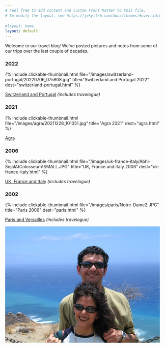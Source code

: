 ```yaml
---
# Feel free to add content and custom Front Matter to this file.
# To modify the layout, see https://jekyllrb.com/docs/themes/#overriding-theme-defaults

#layout: home
layout: default
---
```


Welcome to our travel blog! We've posted pictures and notes from some of our trips over the last couple of decades.

### 2022
{% include clickable-thumbnail.html file="/images/switzerland-portugal/20220706_075908.jpg" title="Switzerland and Portugal 2022" dest="switzerland-portugal.html" %}

[Switzerland and Portugal](switzerland-portugal.md) _(includes travelogue)_

### 2021
{% include clickable-thumbnail.html file="/images/agra/20211228_101351.jpg" title="Agra 2021" dest="agra.html" %}

[Agra](agra.md)

### 2006
{% include clickable-thumbnail.html file="/images/uk-france-italy/Abhi-SejalAtColosseum1SMALL.JPG" title="UK, France and Italy 2006" dest="uk-france-italy.html" %}

[UK, France and Italy](uk-france-italy.md) _(includes travelogue)_

### 2002

{% include clickable-thumbnail.html file="/images/paris/Notre-Dame2.JPG" title="Paris 2006" dest="paris.html" %}

[Paris and Versailles](paris.md) _(includes travelogue)_

![Welcome picture](/images/AbhiSejalOnDiamondHeadSMALL.jpg)

